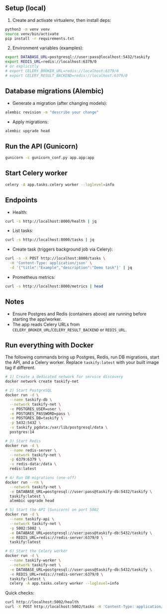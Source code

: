 Setup (local)
--------------
1) Create and activate virtualenv, then install deps:

```bash
python3 -m venv venv
source venv/bin/activate
pip install -r requirements.txt
```

2) Environment variables (examples):

```bash
export DATABASE_URL=postgresql://user:pass@localhost:5432/taskify
export REDIS_URL=redis://localhost:6379/0
# or explicitly
# export CELERY_BROKER_URL=redis://localhost:6379/0
# export CELERY_RESULT_BACKEND=redis://localhost:6379/0
```

Database migrations (Alembic)
-----------------------------
- Generate a migration (after changing models):

```bash
alembic revision -m "describe your change"
```

- Apply migrations:

```bash
alembic upgrade head
```

Run the API (Gunicorn)
----------------------
```bash
gunicorn -c gunicorn_conf.py app.app:app
```

Start Celery worker
-------------------
```bash
celery -A app.tasks.celery worker --loglevel=info
```

Endpoints
---------
- Health:

```bash
curl -s http://localhost:8000/health | jq
```

- List tasks:

```bash
curl -s http://localhost:8000/tasks | jq
```

- Create task (triggers background job via Celery):

```bash
curl -s -X POST http://localhost:8000/tasks \
  -H 'Content-Type: application/json' \
  -d '{"title":"Example","description":"Demo task"}' | jq
```

- Prometheus metrics:

```bash
curl -s http://localhost:8000/metrics | head
```

Notes
-----
- Ensure Postgres and Redis (containers above) are running before starting the app/worker.
- The app reads Celery URLs from `CELERY_BROKER_URL`/`CELERY_RESULT_BACKEND` or `REDIS_URL`.

Run everything with Docker
--------------------------
The following commands bring up Postgres, Redis, run DB migrations, start the API, and a Celery worker. Replace `taskify:latest` with your built image tag if different.

```bash
# 1) Create a dedicated network for service discovery
docker network create taskify-net

# 2) Start PostgreSQL
docker run -d \
  --name taskify-db \
  --network taskify-net \
  -e POSTGRES_USER=user \
  -e POSTGRES_PASSWORD=pass \
  -e POSTGRES_DB=taskify \
  -p 5432:5432 \
  -v taskify_pgdata:/var/lib/postgresql/data \
  postgres:14

# 3) Start Redis
docker run -d \
  --name redis-server \
  --network taskify-net \
  -p 6379:6379 \
  -v redis-data:/data \
  redis:latest

# 4) Run DB migrations (one-off)
docker run --rm \
  --network taskify-net \
  -e DATABASE_URL=postgresql://user:pass@taskify-db:5432/taskify \
  taskify:latest \
  alembic upgrade head

# 5) Start the API (Gunicorn) on port 5002
docker run -d \
  --name taskify-api \
  --network taskify-net \
  -p 5002:5002 \
  -e DATABASE_URL=postgresql://user:pass@taskify-db:5432/taskify \
  -e REDIS_URL=redis://redis-server:6379/0 \
  taskify:latest

# 6) Start the Celery worker
docker run -d \
  --name taskify-worker \
  --network taskify-net \
  -e DATABASE_URL=postgresql://user:pass@taskify-db:5432/taskify \
  -e REDIS_URL=redis://redis-server:6379/0 \
  taskify:latest \
  celery -A app.tasks.celery worker --loglevel=info
```

Quick checks:

```bash
curl http://localhost:5002/health
curl -X POST http://localhost:5002/tasks -H 'Content-Type: application/json' -d '{"title":"Example","description":"Demo"}'
```